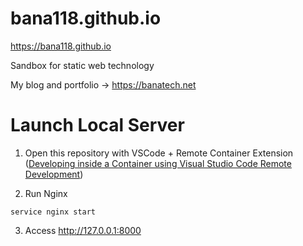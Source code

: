 # bana118.github.io

https://bana118.github.io

Sandbox for static web technology

My blog and portfolio -> https://banatech.net


# Launch Local Server

1. Open this repository with VSCode + Remote Container Extension ([Developing inside a Container using Visual Studio Code Remote Development](https://code.visualstudio.com/docs/remote/containers))


2. Run Nginx

```
service nginx start
```

3. Access http://127.0.0.1:8000
